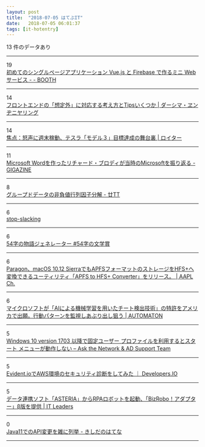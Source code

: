 ```yaml
---
layout: post
title:  "2018-07-05 はてぶIT"
date:   2018-07-05 06:01:37
tags: [it-hotentry]
---
```

13 件のデータあり

<hr><div class="row">
<div class="col-1"><span class="badge badge-pill badge-success h2">19</span></div>
<div class="col-11"><a href='https://booth.pm/ja/items/829853' target='_blank'>初めてのシングルページアプリケーション Vue.js と Firebase で作るミニ Web サービス - - BOOTH</a></div>
</div>
<hr>
<div class="row">
<div class="col-1"><span class="badge badge-pill badge-success h2">14</span></div>
<div class="col-11"><a href='https://necomesi.jp/blog/tsmd/posts/229' target='_blank'>フロントエンドの「想定外」に対応する考え方とTipsいくつか | ダーシマ・ヱンヂニヤリング</a></div>
</div>
<hr>
<div class="row">
<div class="col-1"><span class="badge badge-pill badge-success h2">14</span></div>
<div class="col-11"><a href='https://jp.reuters.com/article/idJPKBN1JU0KM' target='_blank'>焦点：怒声に週末稼動、テスラ「モデル３」目標達成の舞台裏 | ロイター</a></div>
</div>
<hr>
<div class="row">
<div class="col-1"><span class="badge badge-pill badge-success h2">11</span></div>
<div class="col-11"><a href='https://gigazine.net/news/20180704-microsoft-early-days/' target='_blank'>Microsoft Wordを作ったリチャード・ブロディが当時のMicrosoftを振り返る - GIGAZINE</a></div>
</div>
<hr>
<div class="row">
<div class="col-1"><span class="badge badge-pill badge-success h2">8</span></div>
<div class="col-11"><a href='http://abrahamcow.hatenablog.com/entry/2018/07/05/023446' target='_blank'>グループドデータの非負値行列因子分解 - 廿TT</a></div>
</div>
<hr>
<div class="row">
<div class="col-1"><span class="badge badge-pill badge-success h2">6</span></div>
<div class="col-11"><a href='https://kevinlynagh.com/stop-slacking/' target='_blank'>stop-slacking</a></div>
</div>
<hr>
<div class="row">
<div class="col-1"><span class="badge badge-pill badge-success h2">6</span></div>
<div class="col-11"><a href='https://ujiqn.github.io/54-novel/' target='_blank'>54字の物語ジェネレーター #54字の文学賞</a></div>
</div>
<hr>
<div class="row">
<div class="col-1"><span class="badge badge-pill badge-success h2">6</span></div>
<div class="col-11"><a href='https://applech2.com/archives/20180704-paragon-apfs-to-hfs-converter.html' target='_blank'>Paragon、macOS 10.12 SierraでもAPFSフォーマットのストレージをHFS+へ変換できるユーティリティ「APFS to HFS+ Converter」をリリース。 | AAPL Ch.</a></div>
</div>
<hr>
<div class="row">
<div class="col-1"><span class="badge badge-pill badge-success h2">6</span></div>
<div class="col-11"><a href='http://jp.automaton.am/articles/newsjp/20180704-71399/' target='_blank'>マイクロソフトが「AIによる機械学習を用いたチート検出技術」の特許をアメリカで出願。行動パターンを監視しあぶり出し狙う | AUTOMATON</a></div>
</div>
<hr>
<div class="row">
<div class="col-1"><span class="badge badge-pill badge-success h2">5</span></div>
<div class="col-11"><a href='https://blogs.technet.microsoft.com/jpntsblog/2018/06/27/win10_mandatoryuserprofile/' target='_blank'>Windows 10 version 1703 以降で固定ユーザー プロファイルを利用するとスタート メニューが動作しない – Ask the Network & AD Support Team</a></div>
</div>
<hr>
<div class="row">
<div class="col-1"><span class="badge badge-pill badge-success h2">5</span></div>
<div class="col-11"><a href='https://dev.classmethod.jp/security/using-evidentio-for-security-diagnosis-of-aws/' target='_blank'>Evident.ioでAWS環境のセキュリティ診断をしてみた ｜ Developers.IO</a></div>
</div>
<hr>
<div class="row">
<div class="col-1"><span class="badge badge-pill badge-success h2">5</span></div>
<div class="col-11"><a href='https://it.impressbm.co.jp/articles/-/16354' target='_blank'>データ連携ソフト「ASTERIA」からRPAロボットを起動、「BizRobo！アダプター」β版を提供 | IT Leaders</a></div>
</div>
<hr>
<div class="row">
<div class="col-1"><span class="badge badge-pill badge-success h2">0</span></div>
<div class="col-11"><a href='http://d.hatena.ne.jp/nowokay/20180704#1530712754' target='_blank'>Java11でのAPI変更を雑に列挙 - きしだのはてな</a></div>
</div>
<hr>
